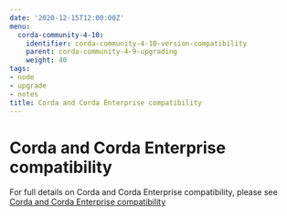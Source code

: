 ```yaml
---
date: '2020-12-15T12:00:00Z'
menu:
  corda-community-4-10:
    identifier: corda-community-4-10-version-compatibility
    parent: corda-community-4-9-upgrading
    weight: 40
tags:
- node
- upgrade
- notes
title: Corda and Corda Enterprise compatibility
---
```



# Corda and Corda Enterprise compatibility

For full details on Corda and Corda Enterprise compatibility, please see [Corda and Corda Enterprise compatibility](../../4.8/enterprise/version-compatibility.md)
